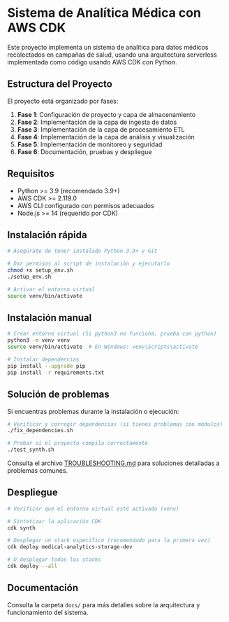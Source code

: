 # Sistema de Analítica Médica con AWS CDK

Este proyecto implementa un sistema de analítica para datos médicos recolectados en campañas de salud, usando una arquitectura serverless implementada como código usando AWS CDK con Python.

## Estructura del Proyecto

El proyecto está organizado por fases:

1. **Fase 1**: Configuración de proyecto y capa de almacenamiento
2. **Fase 2**: Implementación de la capa de ingesta de datos
3. **Fase 3**: Implementación de la capa de procesamiento ETL
4. **Fase 4**: Implementación de la capa de análisis y visualización
5. **Fase 5**: Implementación de monitoreo y seguridad
6. **Fase 6**: Documentación, pruebas y despliegue

## Requisitos

- Python >= 3.9 (recomendado 3.9+)
- AWS CDK >= 2.119.0
- AWS CLI configurado con permisos adecuados
- Node.js >= 14 (requerido por CDK)

## Instalación rápida

```bash
# Asegúrate de tener instalado Python 3.9+ y Git

# Dar permisos al script de instalación y ejecutarlo
chmod +x setup_env.sh
./setup_env.sh

# Activar el entorno virtual
source venv/bin/activate
```

## Instalación manual

```bash
# Crear entorno virtual (Si python3 no funciona, prueba con python)
python3 -m venv venv
source venv/bin/activate  # En Windows: venv\Scripts\activate

# Instalar dependencias
pip install --upgrade pip
pip install -r requirements.txt
```

## Solución de problemas

Si encuentras problemas durante la instalación o ejecución:

```bash
# Verificar y corregir dependencias (si tienes problemas con módulos)
./fix_dependencies.sh

# Probar si el proyecto compila correctamente
./test_synth.sh
```

Consulta el archivo [TROUBLESHOOTING.md](./TROUBLESHOOTING.md) para soluciones detalladas a problemas comunes.

## Despliegue

```bash
# Verificar que el entorno virtual esté activado (venv)

# Sintetizar la aplicación CDK
cdk synth

# Desplegar un stack específico (recomendado para la primera vez)
cdk deploy medical-analytics-storage-dev

# O desplegar todos los stacks
cdk deploy --all
```

## Documentación

Consulta la carpeta `docs/` para más detalles sobre la arquitectura y funcionamiento del sistema.
